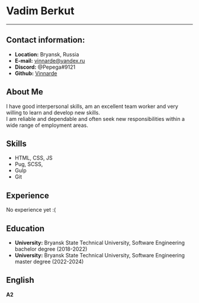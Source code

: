 # Vadim Berkut

---

## __Contact information__:

- __Location:__ Bryansk, Russia
- __E-mail:__ [vinnarde@yandex.ru](vinnarde@yandex.ru)
- __Discord:__ @Pepega#9121
- __Github:__ [Vinnarde](https://github.com/vinnarde)

## __About Me__
I have good interpersonal skills, am an excellent team worker and very willing to learn and develop new skills.\
I am reliable and dependable and often seek new responsibilities within a wide range of employment areas.

## __Skills__
- HTML, CSS, JS
- Pug, SCSS,
- Gulp
- Git

## __Experience__
  No experience yet :(

## __Education__ 
- __University:__ Bryansk State Technical University, Software Engineering bachelor degree (2018-2022)
- __University:__ Bryansk State Technical University, Software Engineering master degree (2022-2024)


## __English__
__A2__ 